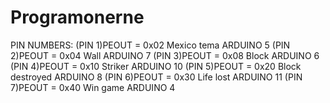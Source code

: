 # Programonerne
PIN NUMBERS:
(PIN 1)PEOUT = 0x02		Mexico tema       ARDUINO 5
(PIN 2)PEOUT = 0x04		Wall              ARDUINO 7
(PIN 3)PEOUT = 0x08		Block             ARDUINO 6
(PIN 4)PEOUT = 0x10		Striker           ARDUINO 10
(PIN 5)PEOUT = 0x20		Block destroyed   ARDUINO 8
(PIN 6)PEOUT = 0x30		Life lost         ARDUINO 11
(PIN 7)PEOUT = 0x40		Win game          ARDUINO 4
